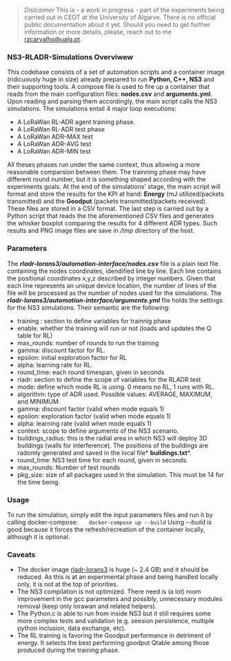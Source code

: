 > *Dislcaimer*
This is - a work in progress - part of the experiments being carried out in CEOT at the University of Algarve.
There is no official public documentation about it yet. Should you need to get further information or more details, please, reach out to me rzcarvalho@ualg.pt.

### NS3-RLADR-Simulations Overviwew

This codebase consists of a set of automation scripts and a container image (ridicuously huge in size) already prepared to run **Python, C++, NS3** and their supporting tools.
A compose file is used to fire up a container that reads from the main configuration files: **nodes.csv** and **arguments.yml**. Upon reading and parsing them accordingly, the main script calls the NS3 simulations.
The simulations entail 4 major loop executions:
- A LoRaWan RL-ADR agent training phase.
- A LoRaWan RL-ADR test phase
- A LoRaWan ADR-MAX test
- A LoRaWan ADR-AVG test
- A LoRaWan ADR-MIN test

All theses phases run under the same context, thus allowing a more reasonable comparsion between them. The trainning phase may have different round number, but it is something shaped according with the experiments goals.
At the end of the simulations' stage, the main script will format and store the results for the KPI at hand: **Energy** (mJ utilized/packets transmitted) and the **Goodput** (packets transmitted/packets received). These files are stored in a CSV format.
The last step is carried out by a Python script that reads the the aforementioned CSV files and generates the whisker boxplot comparing the results for 4 different ADR types. 
Such results and PNG image files are save in  */tmp* directory of the host.

### Parameters
The ***rladr-lorans3/automation-interface/nodes.csv*** file is a plain text file containing the nodes coordinates, idendified line by line. Each line contains the positional coordinates x,y,z described by integer numbers. Given that each line represents an unique device location, the number of lines of the file will be processed as the number of nodes used for the simulations.
The ***rladr-lorans3/automation-interface/arguments.yml*** file holds the settings for the NS3 simulations. Their semantic are the following:
  - training : section to define variables for trainnig phase 
  - enable: whether the training will run or not (loads and updates the Q table for RL)
  - max_rounds: number of rounds to run the training
  - gamma: discount factor for RL. 
  - epsilon: initial exploration factor for RL 
  - alpha: learning rate for RL.
  - round_time: each round timespan, given in seconds
  - rladr: section to define the scope of variables for the RLADR test 
  - mode: define which mode RL is using. 0 means no RL, 1 runs with RL. 
  - algorithm: type of ADR used. Possible values: AVERAGE, MAXIMUM, and MINIMUM.
  - gamma: discount factor (valid when mode equals 1)
  - epsilon: exploration factor (valid when mode equals 1)
  - alpha: learning rate (valid when mode equals 1)
  - context: scope to define arguments of the NS3 scenario.
  - buildings_radius: this is the radial area in which NS3 will deploy 3D buildings (walls for interference). The positions of the buildings are radomly generated and saved in the local file* **buildings.txt***. 
  - round_time: NS3 test time for each round, given in seconds.
  - max_rounds: Number of test rounds
  - pkg_size: size of all packages used in the simulation. This must be 14 for the time being.

### Usage

To run the simulation, simply edit the input parameters files and run it by calling docker-compose:
    `   docker-compose up --build`
Using *--build* is good because it forces the refresh/recreation of the container locally, although it is optional.

### Caveats
- The docker image [rladr-lorans3](https://hub.docker.com/repository/docker/rzuolo/rladr-lorans3 "rladr-lorans3") is huge (~ 2.4 GB) and it should be reduced. As this is at an experimental phase and being handled locally only, it is not at the top of priorities.
- The NS3 compilation is not optimized. There need is (a lot) room improvement in the gcc parameters and possibly, unnecessary modules removal (keep only lorawan and related helpers).
- The Python.c is able to run from inside NS3 but it still requires some more complex tests and validation (e.g. seesion persistence, multiple python inclusion, data exchange, etc).
- The RL training is favoring the Goodput performance in detriment of energy. It selects the best performing goodput Qtable among those produced during the training phase.

